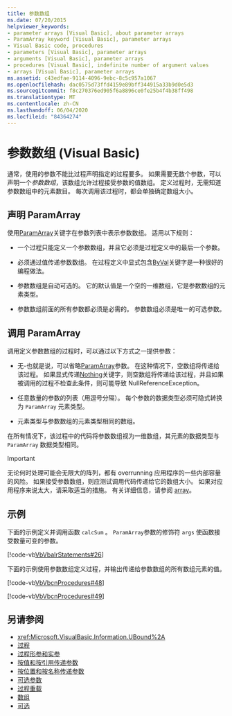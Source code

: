 ```yaml
---
title: 参数数组
ms.date: 07/20/2015
helpviewer_keywords:
- parameter arrays [Visual Basic], about parameter arrays
- ParamArray keyword [Visual Basic], parameter arrays
- Visual Basic code, procedures
- parameters [Visual Basic], parameter arrays
- arguments [Visual Basic], parameter arrays
- procedures [Visual Basic], indefinite number of argument values
- arrays [Visual Basic], parameter arrays
ms.assetid: c43edfae-9114-4096-9ebc-8c5c957a1067
ms.openlocfilehash: dac0575d73ffd4159e89bff344915a33b9d0e5d3
ms.sourcegitcommit: f8c270376ed905f6a8896ce0fe25b4f4b38ff498
ms.translationtype: MT
ms.contentlocale: zh-CN
ms.lasthandoff: 06/04/2020
ms.locfileid: "84364274"
---
```

# <a name="parameter-arrays-visual-basic"></a>参数数组 (Visual Basic)
通常，使用的参数不能比过程声明指定的过程要多。 如果需要无数个参数，可以声明一个*参数数组*，该数组允许过程接受参数的值数组。 定义过程时，无需知道参数数组中的元素数目。 每次调用该过程时，都会单独确定数组大小。  
  
## <a name="declaring-a-paramarray"></a>声明 ParamArray  
 使用[ParamArray](../../../language-reference/modifiers/paramarray.md)关键字在参数列表中表示参数数组。 适用以下规则：  
  
- 一个过程只能定义一个参数数组，并且它必须是过程定义中的最后一个参数。  
  
- 必须通过值传递参数数组。 在过程定义中显式包含[ByVal](../../../language-reference/modifiers/byval.md)关键字是一种很好的编程做法。  
  
- 参数数组是自动可选的。 它的默认值是一个空的一维数组，它是参数数组的元素类型。  
  
- 参数数组前面的所有参数都必须是必需的。 参数数组必须是唯一的可选参数。  
  
## <a name="calling-a-paramarray"></a>调用 ParamArray  
 调用定义参数数组的过程时，可以通过以下方式之一提供参数：  
  
- 无-也就是说，可以省略[ParamArray](../../../language-reference/modifiers/paramarray.md)参数。 在这种情况下，空数组将传递给该过程。 如果显式传递[Nothing](../../../language-reference/nothing.md)关键字，则空数组将传递给该过程，并且如果被调用的过程不检查此条件，则可能导致 NullReferenceException。
  
- 任意数量的参数的列表（用逗号分隔）。 每个参数的数据类型必须可隐式转换为 `ParamArray` 元素类型。  
  
- 元素类型与参数数组的元素类型相同的数组。  
  
 在所有情况下，该过程中的代码将参数数组视为一维数组，其元素的数据类型与 `ParamArray` 数据类型相同。  
  
> [!IMPORTANT]
> 无论何时处理可能会无限大的阵列，都有 overrunning 应用程序的一些内部容量的风险。 如果接受参数数组，则应测试调用代码传递给它的数组大小。 如果对应用程序来说太大，请采取适当的措施。 有关详细信息，请参阅 [array](../arrays/index.md)。  
  
## <a name="example"></a>示例  
 下面的示例定义并调用函数 `calcSum` 。 `ParamArray`参数的修饰符 `args` 使函数接受数量可变的参数。  
  
 [!code-vb[VbVbalrStatements#26](~/samples/snippets/visualbasic/VS_Snippets_VBCSharp/VbVbalrStatements/VB/Class1.vb#26)]  
  
 下面的示例使用参数数组定义过程，并输出传递给参数数组的所有数组元素的值。  
  
 [!code-vb[VbVbcnProcedures#48](~/samples/snippets/visualbasic/VS_Snippets_VBCSharp/VbVbcnProcedures/VB/Class1.vb#48)]  
  
 [!code-vb[VbVbcnProcedures#49](~/samples/snippets/visualbasic/VS_Snippets_VBCSharp/VbVbcnProcedures/VB/Class1.vb#49)]  
  
## <a name="see-also"></a>另请参阅

- <xref:Microsoft.VisualBasic.Information.UBound%2A>
- [过程](./index.md)
- [过程形参和实参](./procedure-parameters-and-arguments.md)
- [按值和按引用传递参数](./passing-arguments-by-value-and-by-reference.md)
- [按位置和按名称传递参数](./passing-arguments-by-position-and-by-name.md)
- [可选参数](./optional-parameters.md)
- [过程重载](./procedure-overloading.md)
- [数组](../arrays/index.md)
- [可选](../../../language-reference/modifiers/optional.md)
